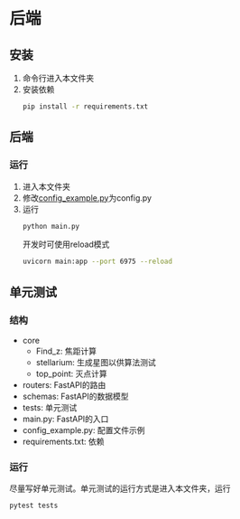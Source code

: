 # 后端

## 安装
1. 命令行进入本文件夹
2. 安装依赖
    ```bash
    pip install -r requirements.txt
    ```

## 后端

### 运行
1. 进入本文件夹
2. 修改[config_example.py](./config_example.py)为config.py
3. 运行
    ```bash
    python main.py
    ```
    开发时可使用reload模式
    ```bash
    uvicorn main:app --port 6975 --reload
    ```

## 单元测试

### 结构
- core
    - Find_z: 焦距计算
    - stellarium: 生成星图以供算法测试
    - top_point: 灭点计算
- routers: FastAPI的路由
- schemas: FastAPI的数据模型
- tests: 单元测试
- main.py: FastAPI的入口
- config_example.py: 配置文件示例
- requirements.txt: 依赖

### 运行
尽量写好单元测试。单元测试的运行方式是进入本文件夹，运行

```bash
pytest tests
```
